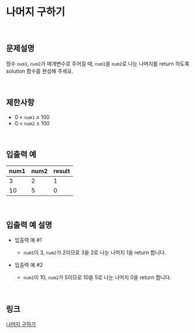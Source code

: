 # 나머지 구하기

<br>

## 문제설명
정수 `num1`, `num2`가 매개변수로 주어질 때, `num1`을 `num2`로 나눈 나머지를 return 하도록 solution 함수를 완성해 주세요.

<br>

## 제한사항
- 0 < `num1` ≤ 100
- 0 < `num2` ≤ 100

<br>

## 입출력 예
| num1 | num2 | result |
|---|---|---|
| 3 | 2 | 1 |
| 10 | 5 | 0 |

<br>

## 입출력 예 설명
- 입출력 예 #1
    - `num1`이 3, `num2`가 2이므로 3을 2로 나눈 나머지 1을 return 합니다.

- 입출력 예 #2
    - `num1`이 10, `num2`가 5이므로 10을 5로 나눈 나머지 0을 return 합니다.

<br>

## 링크
[나머지 구하기](https://school.programmers.co.kr/learn/courses/30/lessons/120810)

